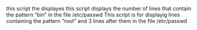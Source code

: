 this script the displayes
this script displays the number of lines that contain the pattern “bin” in the file /etc/passwd
This script is for displayig  lines containing the pattern “root” and 3 lines after them in the file /etc/passwd
